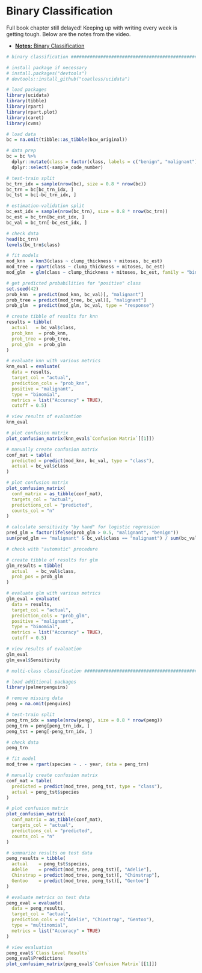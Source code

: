 # Binary Classification

Full book chapter still delayed! Keeping up with writing every week is getting tough. Below are the notes from the video.

- [**Notes:** Binary Classification](files/binary-classification.pdf)


```r
# binary classification ########################################################

# install package if necessary
# install.packages("devtools")
# devtools::install_github("coatless/ucidata")

# load packages
library(ucidata)
library(tibble)
library(rpart)
library(rpart.plot)
library(caret)
library(cvms)

# load data
bc = na.omit(tibble::as_tibble(bcw_original))

# data prep
bc = bc %>%
  dplyr::mutate(class = factor(class, labels = c("benign", "malignant"))) %>%
  dplyr::select(-sample_code_number)

# test-train split
bc_trn_idx = sample(nrow(bc), size = 0.8 * nrow(bc))
bc_trn = bc[bc_trn_idx, ]
bc_tst = bc[-bc_trn_idx, ]

# estimation-validation split
bc_est_idx = sample(nrow(bc_trn), size = 0.8 * nrow(bc_trn))
bc_est = bc_trn[bc_est_idx, ]
bc_val = bc_trn[-bc_est_idx, ]

# check data
head(bc_trn)
levels(bc_trn$class)

# fit models
mod_knn  = knn3(class ~ clump_thickness + mitoses, bc_est)
mod_tree = rpart(class ~ clump_thickness + mitoses, bc_est)
mod_glm  = glm(class ~ clump_thickness + mitoses, bc_est, family = "binomial")

# get predicted probabilities for "positive" class
set.seed(42)
prob_knn  = predict(mod_knn, bc_val)[, "malignant"]
prob_tree = predict(mod_tree, bc_val)[, "malignant"]
prob_glm  = predict(mod_glm, bc_val, type = "response")

# create tibble of results for knn
results = tibble(
  actual   = bc_val$class,
  prob_knn  = prob_knn,
  prob_tree = prob_tree,
  prob_glm  = prob_glm
)

# evaluate knn with various metrics
knn_eval = evaluate(
  data = results,
  target_col = "actual",
  prediction_cols = "prob_knn",
  positive = "malignant",
  type = "binomial",
  metrics = list("Accuracy" = TRUE),
  cutoff = 0.5)

# view results of evaluation
knn_eval

# plot confusion matrix
plot_confusion_matrix(knn_eval$`Confusion Matrix`[[1]])

# manually create confusion matrix
conf_mat = table(
  predicted = predict(mod_knn, bc_val, type = "class"),
  actual = bc_val$class
)

# plot confusion matrix
plot_confusion_matrix(
  conf_matrix = as_tibble(conf_mat),
  targets_col = "actual",
  predictions_col = "predicted",
  counts_col = "n"
)

# calculate sensitivity "by hand" for logistic regression
pred_glm = factor(ifelse(prob_glm > 0.5, "malignant", "benign"))
sum(pred_glm == "malignant" & bc_val$class == "malignant") / sum(bc_val$class == "malignant")

# check with "automatic" procedure

# create tibble of results for glm
glm_results = tibble(
  actual   = bc_val$class,
  prob_pos = prob_glm
)

# evaluate glm with various metrics
glm_eval = evaluate(
  data = results,
  target_col = "actual",
  prediction_cols = "prob_glm",
  positive = "malignant",
  type = "binomial",
  metrics = list("Accuracy" = TRUE),
  cutoff = 0.5)

# view results of evaluation
glm_eval
glm_eval$Sensitivity

# multi-class classification ###################################################

# load additional packages
library(palmerpenguins)

# remove missing data
peng = na.omit(penguins)

# test-train split
peng_trn_idx = sample(nrow(peng), size = 0.8 * nrow(peng))
peng_trn = peng[peng_trn_idx, ]
peng_tst = peng[-peng_trn_idx, ]

# check data
peng_trn

# fit model
mod_tree = rpart(species ~ . - year, data = peng_trn)

# manually create confusion matrix
conf_mat = table(
  predicted = predict(mod_tree, peng_tst, type = "class"),
  actual = peng_tst$species
)

# plot confusion matrix
plot_confusion_matrix(
  conf_matrix = as_tibble(conf_mat),
  targets_col = "actual",
  predictions_col = "predicted",
  counts_col = "n"
)

# summarize results on test data
peng_results = tibble(
  actual    = peng_tst$species,
  Adelie    = predict(mod_tree, peng_tst)[, "Adelie"],
  Chinstrap = predict(mod_tree, peng_tst)[, "Chinstrap"],
  Gentoo    = predict(mod_tree, peng_tst)[, "Gentoo"]
)

# evaluate metrics on test data
peng_eval = evaluate(
  data = peng_results,
  target_col = "actual",
  prediction_cols = c("Adelie", "Chinstrap", "Gentoo"),
  type = "multinomial",
  metrics = list("Accuracy" = TRUE)
)

# view evaluation
peng_eval$`Class Level Results`
peng_eval$Predictions
plot_confusion_matrix(peng_eval$`Confusion Matrix`[[1]])
```


<!-- ```{r setup, include = FALSE} -->
<!-- knitr::opts_chunk$set(echo = TRUE, fig.align = "center", cache = TRUE, autodep = TRUE) -->
<!-- ``` -->

<!-- *** -->

<!-- In this chapter... -->

<!-- *** -->

<!-- ## Reading -->

<!-- - **Required:** [Wikipedia: Confusion Matrix](https://en.wikipedia.org/wiki/Confusion_matrix) -->
<!-- - **Required:** [Wikipedia: Sensitivity and Specificity](https://en.wikipedia.org/wiki/Sensitivity_and_specificity) -->
<!-- - **Required:** [Wikipedia: Precision and Recall](https://en.wikipedia.org/wiki/Precision_and_recall) -->
<!-- - **Required:** [Wikipedia: Evaluation of Binary Classifiers](https://en.wikipedia.org/wiki/Evaluation_of_binary_classifiers) -->

<!-- *** -->

<!-- ```{r packages, message = FALSE, warning = FALSE} -->
<!-- library("tidyverse") -->
<!-- ``` -->

<!-- *** -->

<!-- TBD -->

<!-- *** -->

<!-- ## Source -->

<!-- - `R` Markdown: [`binary-classification.Rmd`](binary-classification.Rmd) -->

<!-- *** -->
